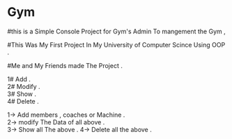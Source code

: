 # Gym
#this  is a Simple Console  Project for Gym's Admin To mangement the Gym ,

#This Was My First Project In My University of Computer Scince Using OOP  .

#Me and My Friends made The Project . 

1# Add .                                                                                                       
2# Modify .                                                                    
3# Show .                                                       
4# Delete .                                                         
                                                      
1->  Add members , coaches or Machine .                                                            
2->  modify The Data of all above .                                                                   
3->  Show all The above .
4->  Delete all the above .

